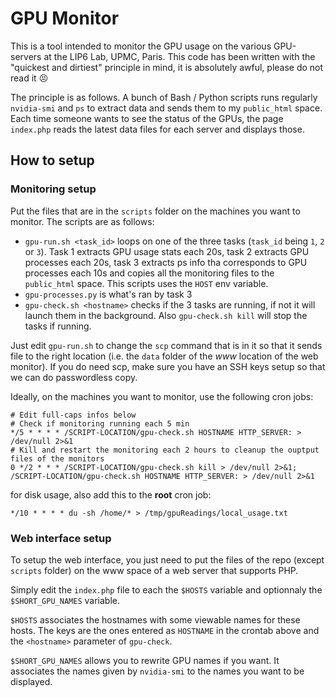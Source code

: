 # GPU Monitor

This is a tool intended to monitor the GPU usage on the various GPU-servers at the LIP6 Lab, UPMC, Paris. This code has been written with the "quickest and dirtiest" principle in mind, it is absolutely awful, please do not read it :persevere:

The principle is as follows. A bunch of Bash / Python scripts runs regularly `nvidia-smi` and `ps` to extract data and sends them to my `public_html` space. Each time someone wants to see the status of the GPUs, the page `index.php` reads the latest data files for each server and displays those.

## How to setup

### Monitoring setup

Put the files that are in the `scripts` folder on the machines you want to monitor. The scripts are as follows:

* `gpu-run.sh <task_id>` loops on one of the three tasks (`task_id` being `1`, `2` or `3`). Task 1 extracts GPU usage stats each 20s, task 2 extracts GPU processes each 20s, task 3 extracts ps info tha corresponds to GPU processes each 10s and copies all the monitoring files to the `public_html` space. This scripts uses the `HOST` env variable.
* `gpu-processes.py` is what's ran by task 3
* `gpu-check.sh <hostname>` checks if the 3 tasks are running, if not it will launch them in the background. Also `gpu-check.sh kill` will stop the tasks if running.

Just edit `gpu-run.sh` to change the `scp` command that is in it so that it sends file to the right location (i.e. the `data` folder of the _www_ location of the web monitor). If you do need scp, make sure you have an SSH keys setup so that we can do passwordless copy.

Ideally, on the machines you want to monitor, use the following cron jobs:

```
# Edit full-caps infos below
# Check if monitoring running each 5 min
*/5 * * * * /SCRIPT-LOCATION/gpu-check.sh HOSTNAME HTTP_SERVER: > /dev/null 2>&1
# Kill and restart the monitoring each 2 hours to cleanup the ouptput files of the monitors
0 */2 * * * /SCRIPT-LOCATION/gpu-check.sh kill > /dev/null 2>&1; /SCRIPT-LOCATION/gpu-check.sh HOSTNAME HTTP_SERVER: > /dev/null 2>&1
```

for disk usage, also add this to the **root** cron job:

```
*/10 * * * * du -sh /home/* > /tmp/gpuReadings/local_usage.txt

```

### Web interface setup

To setup the web interface, you just need to put the files of the repo (except `scripts` folder) on the www space of a web server that supports PHP.

Simply edit the `index.php` file to each the `$HOSTS` variable and optionnaly the `$SHORT_GPU_NAMES` variable.

`$HOSTS` associates the hostnames with some viewable names for these hosts. The keys are the ones entered as `HOSTNAME` in the crontab above and the `<hostname>` parameter of `gpu-check`.

`$SHORT_GPU_NAMES` allows you to rewrite GPU names if you want. It associates the names given by `nvidia-smi` to the names you want to be displayed.
